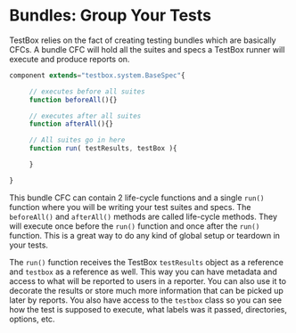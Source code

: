 # Bundles: Group Your Tests

TestBox relies on the fact of creating testing bundles which are basically CFCs. A bundle CFC will hold all the suites and specs a TestBox runner will execute and produce reports on.

```javascript
component extends="testbox.system.BaseSpec"{

     // executes before all suites
     function beforeAll(){}

     // executes after all suites
     function afterAll(){}

     // All suites go in here
     function run( testResults, testBox ){

     }

}
```

This bundle CFC can contain 2 life-cycle functions and a single `run()` function where you will be writing your test suites and specs. The `beforeAll()` and `afterAll()` methods are called life-cycle methods. They will execute once before the `run()` function and once after the `run()` function. This is a great way to do any kind of global setup or teardown in your tests. 

The `run()` function receives the TestBox `testResults` object as a reference and `testbox` as a reference as well. This way you can have metadata and access to what will be reported to users in a reporter. You can also use it to decorate the results or store much more information that can be picked up later by reports. You also have access to the `testbox` class so you can see how the test is supposed to execute, what labels was it passed, directories, options, etc.
